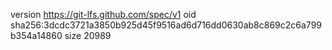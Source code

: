 version https://git-lfs.github.com/spec/v1
oid sha256:3dcdc3721a3850b925d45f9516ad6d716dd0630ab8c869c2c6a799b354a14860
size 20989
